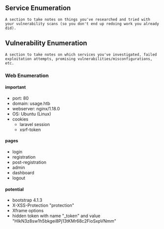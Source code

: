 
## Service Enumeration
`A section to take notes on things you've researched and tried with your vulnerability scans (so you don't end up redoing work you already did).`


## Vulnerability Enumeration
`A section to take notes on which services you've investigated, failed exploitation attempts, promising vulnerabilities/misconfigurations, etc.`


### Web Enumeration
#### important
- port: 80
- domain: usage.htb
- webserver: nginx/1.18.0
- OS: Ubuntu (Linux)
- cookies
	- laravel session
	- xsrf-token
#### pages
- login
- registration
- post-registration
- admin
- dashboard
- logout

#### potential 
- bootstrap 4.1.3
- X-XSS-Protection "protection"
- Xframe options
- hidden token with name "_token" and value "HIkN3z8sw1h5bkgei8Pj13tKMr68c2FioSxpVNmm"